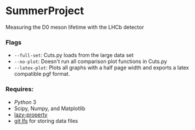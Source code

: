 # SummerProject
Measuring the D0 meson lifetime with the LHCb detector

### Flags

- `--full-set`: Cuts.py loads from the large data set
- `--no-plot`: Doesn't run all comparison plot functions in Cuts.py
- `--latex-plot`: Plots all graphs with a half page width and exports a latex compatible pgf format.

### Requires:

- *Python* 3
- Scipy, Numpy, and Matplotlib
- [lazy-property](https://pypi.python.org/pypi/lazy-property)
- [git lfs](https://github.com/git-lfs/git-lfs) for storing data files